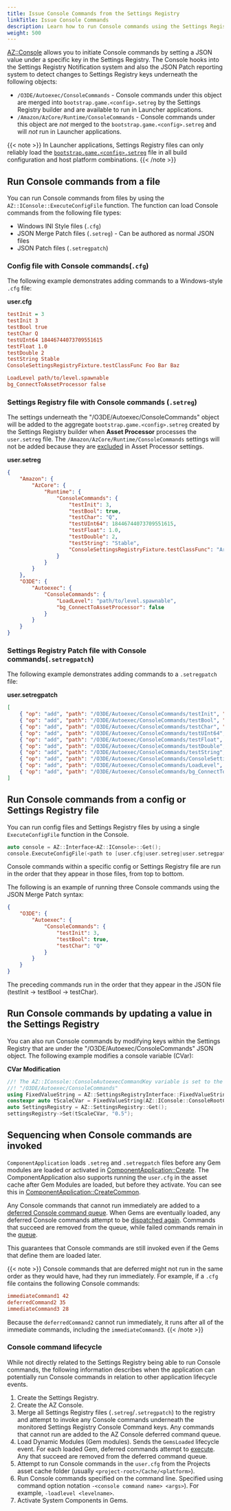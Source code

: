 ```yaml
---
title: Issue Console Commands from the Settings Registry
linkTitle: Issue Console Commands
description: Learn how to run Console commands using the Settings Registry in Open 3D Engine (O3DE)
weight: 500
---
```


[AZ::Console](/docs/user-guide/programming/az-console/) allows you to initiate Console commands by setting a JSON value under a specific key in the Settings Registry. The Console hooks into the Settings Registry Notification system and also the JSON Patch reporting system to detect changes to Settings Registry keys underneath the following objects:

* `/O3DE/Autoexec/ConsoleCommands` - Console commands under this object are merged into `bootstrap.game.<config>.setreg` by the Settings Registry builder and are available to run in Launcher applications.
* `/Amazon/AzCore/Runtime/ConsoleCommands` - Console commands under this object are *not* merged to the `bootstrap.game.<config>.setreg` and will *not* run in Launcher applications.

{{< note >}}
In Launcher applications, Settings Registry files can only reliably load the [`bootstrap.game.<config>.setreg`](https://github.com/o3de/o3de/blob/6b62d1131116c074831902cb6e8d30271d673288/Code/Framework/AzGameFramework/AzGameFramework/Application/GameApplication.cpp#L90-L99) file in all build configuration and host platform combinations.
{{< /note >}}

## Run Console commands from a file

You can run Console commands from files by using the `AZ::IConsole::ExecuteConfigFile` function. The function can load Console commands from the following file types:

* Windows INI Style files (`.cfg`)
* JSON Merge Patch files (`.setreg`) - Can be authored as normal JSON files
* JSON Patch files (`.setregpatch`)

### Config file with Console commands(`.cfg`)

The following example demonstrates adding commands to a Windows-style `.cfg` file:

**user.cfg**

```ini
testInit = 3
testInit 3
testBool true
testChar Q
testUInt64 18446744073709551615
testFloat 1.0
testDouble 2
testString Stable
ConsoleSettingsRegistryFixture.testClassFunc Foo Bar Baz

LoadLevel path/to/level.spawnable
bg_ConnectToAssetProcessor false
```

### Settings Registry file with Console commands (`.setreg`)

The settings underneath the "/O3DE/Autoexec/ConsoleCommands" object will be added to the aggregate `bootstrap.game.<config>.setreg` created by the Settings Registry builder when **Asset Processor** processes the `user.setreg` file. The `/Amazon/AzCore/Runtime/ConsoleCommands` settings will not be added because they are [excluded](https://github.com/o3de/o3de/blob/e878b06166dc4953b8c6c79b745375a1db7c341f/Registry/setregbuilder.assetprocessor.setreg#L22) in Asset Processor settings.

**user.setreg**

```json
{
    "Amazon": {
        "AzCore": {
            "Runtime": {
                "ConsoleCommands": {
                    "testInit": 3,
                    "testBool": true,
                    "testChar": "Q",
                    "testUInt64": 18446744073709551615,
                    "testFloat": 1.0,
                    "testDouble": 2,
                    "testString": "Stable",
                    "ConsoleSettingsRegistryFixture.testClassFunc": "Argument1 Argument2 Argument3"
                }
            }
        }
    },
    "O3DE": {
        "Autoexec": {
            "ConsoleCommands": {
                "LoadLevel": "path/to/level.spawnable",
                "bg_ConnectToAssetProcessor": false
            }
        }
    }
}
```

### Settings Registry Patch file with Console commands(`.setregpatch`)

The following example demonstrates adding commands to a `.setregpatch` file:

**user.setregpatch**

```json
[
    { "op": "add", "path": "/O3DE/Autoexec/ConsoleCommands/testInit", "value": 3 },
    { "op": "add", "path": "/O3DE/Autoexec/ConsoleCommands/testBool", "value": true },
    { "op": "add", "path": "/O3DE/Autoexec/ConsoleCommands/testChar", "value": "Q" },
    { "op": "add", "path": "/O3DE/Autoexec/ConsoleCommands/testUInt64", "value": 18446744073709551615 },
    { "op": "add", "path": "/O3DE/Autoexec/ConsoleCommands/testFloat", "value": 1.0 },
    { "op": "add", "path": "/O3DE/Autoexec/ConsoleCommands/testDouble", "value": 2 },
    { "op": "add", "path": "/O3DE/Autoexec/ConsoleCommands/testString", "value": "Stable" },
    { "op": "add", "path": "/O3DE/Autoexec/ConsoleCommands/ConsoleSettingsRegistryFixture.testClassFunc", "value": "Foo Bar Baz" },
    { "op": "add", "path": "/O3DE/Autoexec/ConsoleCommands/LoadLevel", "value": "levels/levelname/levelname.spawnable" },
    { "op": "add", "path": "/O3DE/Autoexec/ConsoleCommands/bg_ConnectToAssetProcessor", "value": true }
]
```

## Run Console commands from a config or Settings Registry file

You can run config files and Settings Registry files by using a single `ExecuteConfigFile` function in the Console.

```c++
auto console = AZ::Interface<AZ::IConsole>::Get();
console.ExecuteConfigFile(<path to [user.cfg|user.setreg|user.setregpatch]>);
```

Console commands within a specific config or Settings Registry file are run in the order that they appear in those files, from top to bottom.

The following is an example of running three Console commands using the JSON Merge Patch syntax:

```json
{
    "O3DE": {
        "Autoexec": {
            "ConsoleCommands": {
                "testInit": 3,
                "testBool": true,
                "testChar": "Q"
            }
        }
    }
}
```

The preceding commands run in the order that they appear in the JSON file (testInit → testBool → testChar).

## Run Console commands by updating a value in the Settings Registry

You can also run Console commands by modifying keys within the Settings Registry that are under the "/O3DE/Autoexec/ConsoleCommands" JSON object. The following example modifies a console variable (CVar):

**CVar Modification**

```c++
//! The AZ::IConsole::ConsoleAutoexecCommandKey variable is set to the Settings Registry Console commands root key:
//! "/O3DE/Autoexec/ConsoleCommands"
using FixedValueString = AZ::SettingsRegistryInterface::FixedValueString;
constexpr auto tScaleCVar = FixedValueString(AZ::IConsole::ConsoleRootCommandKey) + "/t_scale";
auto SettingsRegistry = AZ::SettingsRegistry::Get();
settingsRegistry->Set(tScaleCVar, "0.5");
```

## Sequencing when Console commands are invoked

`ComponentApplication` loads `.setreg` and `.setregpatch` files before any Gem modules are loaded or activated in [ComponentApplication::Create](https://github.com/o3de/o3de/blob/6d5a045386e20bc0d587007a65cf32f5b33baadd/Code/Framework/AzCore/AzCore/Component/ComponentApplication.cpp#L615-L622). The ComponentApplication also supports running the `user.cfg` in the asset cache after Gem Modules are loaded, but before they activate. You can see this in [ComponentApplication::CreateCommon](https://github.com/o3de/o3de/blob/6d5a045386e20bc0d587007a65cf32f5b33baadd/Code/Framework/AzCore/AzCore/Component/ComponentApplication.cpp#L679-L689).

Any Console commands that cannot run immediately are added to a [deferred Console command queue](https://github.com/o3de/o3de/blob/6d5a045386e20bc0d587007a65cf32f5b33baadd/Code/Framework/AzCore/AzCore/Console/Console.cpp#L612-L628). When Gems are eventually loaded, any deferred Console commands attempt to be [dispatched again](https://github.com/o3de/o3de/blob/6d5a045386e20bc0d587007a65cf32f5b33baadd/Code/Framework/AzCore/AzCore/Module/Module.h#L113). Commands that succeed are removed from the queue, while failed commands remain in the [queue](https://github.com/o3de/o3de/blob/6d5a045386e20bc0d587007a65cf32f5b33baadd/Code/Framework/AzCore/AzCore/Console/Console.cpp#L177-L186).

This guarantees that Console commands are still invoked even if the Gems that define them are loaded later.

{{< note >}}
Console commands that are deferred might not run in the same order as they would have, had they run immediately. For example, if a `.cfg` file contains the following Console commands:

```ini
immediateCommand1 42
deferredCommand2 35
immediateCommand3 28
```

Because the `deferredCommand2` cannot run immediately, it runs after all of the immediate commands, including the `immediateCommand3`.
{{< /note >}}

### Console command lifecycle

While not directly related to the Settings Registry being able to run Console commands, the following information describes when the application can potentially run Console commands in relation to other application lifecycle events.

1. Create the Settings Registry.
1. Create the AZ Console.
1. Merge all Settings Registry files (`.setreg`/`.setregpatch`) to the registry and attempt to invoke any Console commands underneath the monitored Settings Registry Console Command keys. Any commands that cannot run are added to the AZ Console deferred command queue.
1. Load Dynamic Modules (Gem modules). Sends the `GemsLoaded` lifecycle event. For each loaded Gem, deferred commands attempt to [execute](https://github.com/o3de/o3de/blob/development/Code/Framework/AzCore/AzCore/Module/Module.h#L99-L114). Any that succeed are removed from the deferred command queue.
1. Attempt to run Console commands in the `user.cfg` from the Projects asset cache folder (usually `<project-root>/Cache/<platform>`).
1. Run Console commands specified on the command line. Specified using command option notation `-<console command name> <args>`). For example, `-loadlevel <levelname>`.
1. Activate System Components in Gems.
